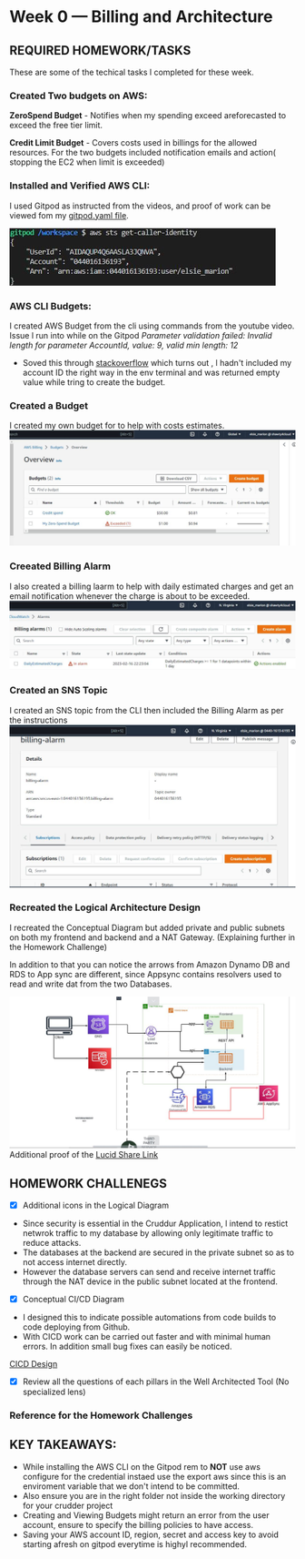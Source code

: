 # Week 0 — Billing and Architecture

## REQUIRED HOMEWORK/TASKS
These are some of the techical tasks l completed for these week.

 ### Created Two budgets on AWS:
 
__ZeroSpend Budget__ - Notifies when my spending exceed areforecasted to exceed the free tier limit.

__Credit Limit Budget__ - Covers costs used in billings for the allowed resources.
For the two budgets included notification emails and action( stopping the EC2 when limit is exceeded)

### Installed and Verified AWS CLI:
I used Gitpod as instructed from the videos, and proof of work can be viewed fom my [gitpod.yaml file]().

![Proof of working AWS CLI](assets/Week%200%20AWS%20CLI.JPG)

### AWS CLI Budgets:
I created AWS Budget from the cli using commands from the youtube video.
Issue l run into while on the Gitpod
*Parameter validation failed:
Invalid length for parameter AccountId, value: 9, valid min length: 12*
- Soved this through [stackoverflow](https://stackoverflow.com/questions/59822733/please-solve-the-error-in-aws-cli-parameter-validation-failed) which turns out , l hadn't included my account ID the right way in the env terminal and was returned empty value while tring to create the budget.

### Created a Budget
I created my own budget for to help with costs estimates.
![Proof of Billing Budget](assets/week0%20budgets.JPG)

### Creeated Billing Alarm
I also created a billing laarm to help with daily estimated charges and get an email notification whenever the charge is about to be exceeded.
![Proof of Billing Alarm](assets/Billing%20Alarm.JPG)

### Created an SNS Topic
I created an SNS topic from the CLI then included the Billing Alarm as per the instructions
![Proof of SNS Topic](assets/Week%200%20SNS%20Topic.JPG)


### Recreated the Logical Architecture Design
I recreated the Conceptual Diagram but added private and public subnets on both my frontend and backend and a NAT Gateway.
(Explaining further in the Homework Challenge)

In addition to that you can notice the arrows from Amazon Dynamo DB and RDS to App sync are different, since Appsync contains resolvers used to read and write dat from the two Databases.

![Cruddur Logical Design](assets/Logical%20Diagram.JPG)
 Additional proof of the [Lucid Share Link](https://lucid.app/lucidchart/cd84a441-e50e-4431-8e92-805aa20150c9/edit?viewport_loc=-1256%2C506%2C4302%2C1581%2C0_0&invitationId=inv_04a6dcf8-425a-4ef7-a14b-97a52e6046cc)


## HOMEWORK CHALLENEGS
- [x] Additional icons in the Logical Diagram
 - Since security is essential in the Cruddur Application, l intend to restict netwrok traffic to my database by allowing only legitimate traffic to reduce attacks.
 - The databases at the backend are secured in the private subnet so as to not access internet directly.
 -  However the database servers can send and receive internet traffic through the NAT device in the public subnet located at the frontend.

- [x] Conceptual CI/CD Diagram 
- I designed this to indicate possible automations from code builds to code deploying from Github.
- With CICD work can be carried out faster and with minimal human errors. In addition small bug fixes can easily be noticed.

 [CICD Design](https://lucid.app/lucidchart/9a3aa242-6532-488f-804c-161b73238eef/edit?view_items=HllynDte0Wk7&invitationId=inv_d9c8df5f-4720-46f2-9da7-346ef8369540)
 
- [x] Review all the questions of each pillars in the Well Architected Tool (No specialized lens)

### Reference for the Homework Challenges


## KEY TAKEAWAYS:
* While installing the AWS CLI on the Gitpod rem to __NOT__ use aws configure for the credential instaed use the export aws since this is an enviroment variable that we don't intend to be committed. 
* Also ensure you are in the right folder not inside the working directory for your crudder project
* Creating and Viewing Budgets might return an error from the user account, ensure to specify the billing policies to have access.
* Saving your AWS account ID, region, secret and access key to avoid starting afresh on gitpod everytime is highyl recommended.

